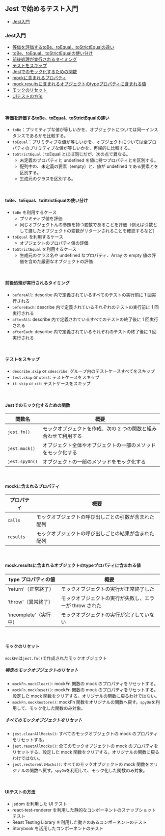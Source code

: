 ## Jest で始めるテスト入門

<ul>
<li><a href="#01">Jest入門</a></li>
</ul>

<h3 id="01">Jest入門</h3>

<ul>
<li><a href="#01-1">等価を評価するtoBe、toEqual、toStrictEqualの違い</a></li>
<li><a href="#01-2">toBe、toEqual、toStrictEqualの使い分け</a></li>
<li><a href="#01-3">前後処理が実行されるタイミング</a></li>
<li><a href="#01-4">テストをスキップ</a></li>
<li><a href="#01-5">Jestでのモック化するための関数</a></li>
<li><a href="#01-6">mockに含まれるプロパティ</a></li>
<li><a href="#01-7">mock.resultsに含まれるオブジェクトのtypeプロパティに含まれる値</a></li>
<li><a href="#01-8">モックのリセット</a></li>
<li><a href="#01-9">UIテストの方法</a></li>
</ul>

<br>

<h4 id="01-1">等価を評価するtoBe、toEqual、toStrictEqualの違い</h4>

- `toBe`：プリミティブな値が等しいかを、オブジェクトについては同一インスタンスであるかを比較する。
- `toEqual`：プリミティブな値が等しいかを、オブジェクトについては全プロパティのプリミティブな値が等しいかを、再帰的に比較する。
- `toStrictEqual`：toEqual とほぼ同じだが、次の点で異なる。
  - 未定義のプロパティと undefined を値に持つプロパティとを区別する。
  - 配列中の、未定義の要素（empty）と、値が undefined である要素とを区別する。
  - 生成元のクラスを区別する。

<br>

<h4 id="01-2">toBe、toEqual、toStrictEqualの使い分け</h4>

- `toBe` を利用するケース
  - プリミティブ値を評価
  - 同じオブジェクトんの参照を持つ変数であることを評価（例えば引数として渡したオブジェクトの変数がリターンされることを確認するなど）
- `toEqual` を利用するケース
  - オブジェクトのプロパティ値の評価
- `toStrictEqual` を利用するケース
  - 生成元のクラス名や undefined なプロパティ、Array の empty 値の評価を含めた厳密なオブジェクトの評価

<br>

<h4 id="01-3">前後処理が実行されるタイミング</h4>

- `beforeAll`: describe 内で定義されているすべてのテストの実行前に 1 回実行される
- `beforeEach`: describe 内で定義されているそれぞれのテストの実行前に 1 回実行される
- `afterAll`: describe 内で定義されているすべてのテストの終了後に 1 回実行される
- `afterEach`: describe 内で定義されているそれぞれのテストの終了後に 1 回実行される

<br>

<h4 id="01-4">テストをスキップ</h4>

- `describe.skip` or `xdescribe`: グループ内のテストケースすべてをスキップ
- `test.skip` or `xtest`: テストケースをスキップ
- `it.skip` or `xit`: テストケースをスキップ

<br>

<h4 id="01-5">Jestでのモック化するための関数</h4>

| 関数名         | 概要                                                            |
| -------------- | --------------------------------------------------------------- |
| `jest.fn()`    | モックオブジェクトを作成、次の 2 つの関数と組み合わせて利用する |
| `jest.mock()`  | オブジェクト全体やオブジェクトの一部のメソッドをモック化する    |
| `jest.spyOn()` | オブジェクトの一部のメソッドをモック化する                      |

<br>

<h4 id="01-6">mockに含まれるプロパティ</h4>

| プロパティ | 概要                                                 |
| ---------- | ---------------------------------------------------- |
| `calls`    | モックオブジェクトの呼び出しごとの引数が含まれた配列 |
| `results`  | モックオブジェクトの呼び出しごとの結果が含まれた配列 |

<br>

<h4 id="01-7">mock.resultsに含まれるオブジェクトのtypeプロパティに含まれる値</h4>

| type プロパティの値    | 概要                                                    |
| ---------------------- | ------------------------------------------------------- |
| 'return'（正常終了）   | モックオブジェクトの実行が正常終了した                  |
| 'throw'（異常終了）    | モックオブジェクトの実行が失敗し、エラーが throw された |
| 'incomplete'（実行中） | モックオブジェクトの実行が完了していない                |

<br>

<h4 id="01-8">モックのリセット</h4>

`mockFn`は`jest.fn()`で作成されたモックオブジェクト

##### 特定のモックオブジェクトのリセット

- `mockFn.mockClear()`: mockFn 関数の mock のプロパティをリセットする。
- `mockFn.mockReset()`: mockFn 関数の mock のプロパティをリセットする。設定した mock 関数をクリアする。オリジナルの関数に戻るわけではない。
- `mockFn.mockRestore()`: mockFn 関数をオリジナルの関数へ戻す。`spyOn`を利用して、モック化した関数のみ対象。

##### すべてのモックオブジェクトをリセット

- `jest.clearAllMocks()`: すべてのモックオブジェクトの mock のプロパティをリセットする。
- `jest.resetAllMocks()`: 全てのモックオブジェクトの mock のプロパティをリセットする、設定した mock 関数をクリアする。オリジナルの関数に戻るわけではない。
- `jest.restoreAllMocks()`: すべてのモックオブジェクトの mock 関数をオリジナルの関数へ戻す。`spyOn`を利用して、モック化した関数のみ対象。

<br>

<h4 id="01-9">UIテストの方法</h4>

- jsdom を利用した UI テスト
- react-test-renderer を利用した静的なコンポーネントのスナップショットテスト
- Reast Testing Library を利用した動きのあるコンポーネントのテスト
- Storybook を活用したコンポーネントのテスト

<br>
